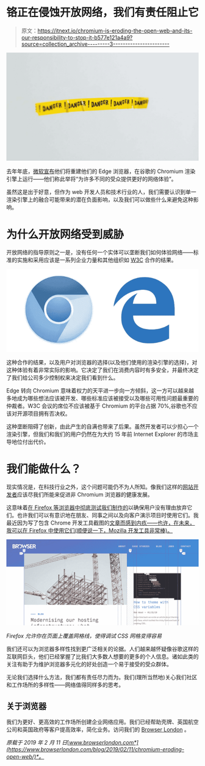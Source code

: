 # 铬正在侵蚀开放网络，我们有责任阻止它

> 原文：<https://itnext.io/chromium-is-eroding-the-open-web-and-its-our-responsibility-to-stop-it-b577e121a4a9?source=collection_archive---------3----------------------->

![](img/c1d5e899b72dfbf1c242e37916c8a850.png)

去年年底，[微软宣布](https://www.theverge.com/2018/12/6/18128648/microsoft-edge-chrome-chromium-browser-changes)他们将重建他们的 Edge 浏览器，在谷歌的 Chromium 渲染引擎上运行——他们称此举将“为许多不同的受众提供更好的网络体验”。

虽然这是出于好意，但作为 web 开发人员和技术行业的人，我们需要认识到单一渲染引擎上的融合可能带来的潜在负面影响，以及我们可以做些什么来避免这种影响。

# 为什么开放网络受到威胁

开放网络的指导原则之一是，没有任何一个实体可以垄断我们如何体验网络——标准的实施和采用应该是一系列企业力量和其他组织如 [W3C](https://www.w3.org/) 合作的结果。

![](img/6cf3489fc3de8487c991f18d2117b08d.png)

这种合作的结果，以及用户对浏览器的选择(以及他们使用的渲染引擎的选择)，对这种体验有着非常实际的影响。它决定了我们在消费内容时有多安全，并最终决定了我们给公司多少控制权来决定我们看到什么。

Edge 转向 Chromium 意味着权力的天平进一步向一方倾斜，这一方可以越来越多地成为哪些想法应该被开发、哪些标准应该被接受以及哪些可用性问题最重要的仲裁者。W3C 会议的席位不应该被基于 Chromium 的平台占据 70%,谷歌也不应该对开源项目拥有否决权。

这种垄断阻碍了创新，由此产生的自满也带来了后果。虽然开发者可以少担心一个渲染引擎，但我们和我们的用户仍然在为大约 15 年前 Internet Explorer 的市场主导地位付出代价。

# 我们能做什么？

现实情况是，在科技行业之外，这个问题可能仍不为人所知。像我们这样的[网站开发者](https://www.browserlondon.com/services/design-development/)应该尽我们所能来促进非 Chromium 浏览器的健康发展。

这意味着[在 Firefox 等浏览器中彻底测试我们制作的](https://www.browserlondon.com/blog/2016/04/30/real-people-real-feedback-user-testing-digital-products/)以确保用户没有理由放弃它们。也许我们可以有意识地在朋友、同事之间以及向客户演示项目时使用它们。我最近因为写了包含 Chrome 开发工具截图的[文章而感到内疚——也许，在未来，我可以在 Firefox 中使用它们(顺便说一下，Mozilla 开发工具非常棒)。](https://www.browserlondon.com/blog/2019/01/15/css-variables-theming/)

![](img/cd9cee24f7dd7f51c1cf9a8b157aef16.png)

*Firefox 允许你在页面上覆盖网格线，使得调试 CSS 网格变得容易*

我们还可以为浏览器多样性找到更广泛相关的论据。人们越来越怀疑像谷歌这样的互联网巨头，他们已经掌握了比我们大多数人想要的更多的个人信息。诸如此类的关注有助于为维护浏览器多元化的好处创造一个易于接受的受众群体。

无论我们选择什么方法，我们都有责任尽力而为。我们(理所当然地)关心我们社区和工作场所的多样性——网络值得同样多的思考。

## 关于浏览器

我们为更好、更高效的工作场所创建企业网络应用。我们已经帮助壳牌、英国航空公司和英国政府等客户提高效率，简化业务。访问我们的 [Browser London](http://www.browserlondon.com) 。

*原载于 2019 年 2 月 11 日*[*www.browserlondon.com*](https://www.browserlondon.com/blog/2019/02/11/chromium-eroding-open-web/)*。*